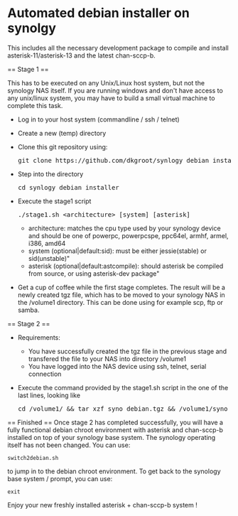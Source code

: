 Automated debian installer on synolgy
=====================================

This includes all the necessary development package to compile and install asterisk-11/asterisk-13 and the latest chan-sccp-b.

== Stage 1 ==

This has to be executed on any Unix/Linux host system, but not the synology NAS itself. If you are running windows and don't 
have access to any unix/linux system, you may have to build a small virtual machine to complete this task.

* Log in to your host system (commandline / ssh / telnet)
* Create a new (temp) directory 
* Clone this git repository using:

    <pre>git clone https://github.com/dkgroot/synlogy_debian_installer.git</pre>
    
* Step into the directory

    <pre>cd synlogy_debian_installer</pre>

* Execute the stage1 script

    <pre>./stage1.sh &lt;architecture&gt; [system] [asterisk]</pre>
  
    * architecture: matches the cpu type used by your synology device and should be one of
      powerpc, powerpcspe, ppc64el, armhf, armel, i386, amd64
    * system (optional|default:sid): must be either jessie(stable) or sid(unstable)"
    * asterisk (optional|default:astcompile): should asterisk be compiled from source, or using asterisk-dev package"

* Get a cup of coffee while the first stage completes. The result will be a newly created tgz file, which has to be moved to
  your synology NAS in the /volume1 directory. This can be done using for example scp, ftp or samba.
  
== Stage 2 ==
* Requirements: 
  * You have successfully created the tgz file in the previous stage and transfered the file to your NAS into directory /volume1
  * You have logged into the NAS device using ssh, telnet, serial connection
* Execute the command provided by the stage1.sh script in the one of the last lines, looking like

    <pre>cd /volume1/ && tar xzf syno_debian.tgz && /volume1/syno_debian/root/stage2.sh [astpackage]</pre>

== Finished ==
Once stage 2 has completed successfully, you will have a fully functional debian chroot environment with asterisk and chan-sccp-b
installed on top of your synology base system. The synology operating itself has not been changed. You can use:

    switch2debian.sh

to jump in to the debian chroot environment. To get back to the synology base system / prompt, you can use:

    exit

Enjoy your new freshly installed asterisk + chan-sccp-b system !
